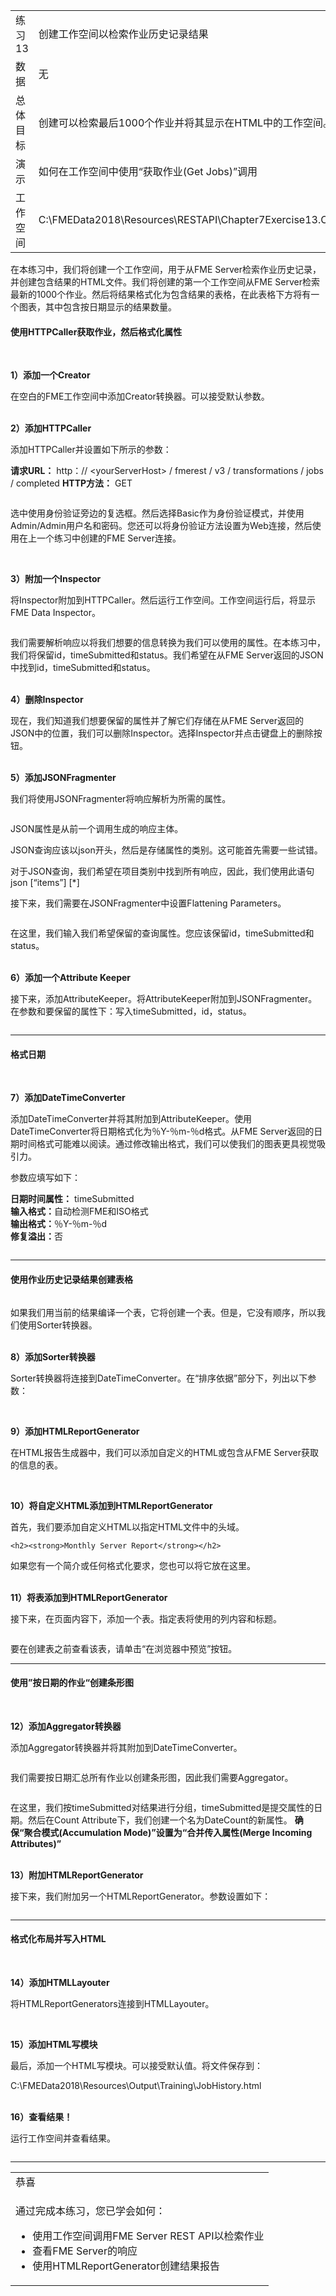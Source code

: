   <div id="readme" class="readme blob instapaper_body">
    <article class="markdown-body entry-content" itemprop="text"><table>
<tbody><tr>
<td width="25%">
<i></i><font style="vertical-align: inherit;"><font style="vertical-align: inherit;">
练习13 
</font></font></td>
<td><font style="vertical-align: inherit;"><font style="vertical-align: inherit;">
 创建工作空间以检索作业历史记录结果
</font></font></td>
</tr>
<tr>
<td><font style="vertical-align: inherit;"><font style="vertical-align: inherit;">数据</font></font></td>
<td><font style="vertical-align: inherit;"><font style="vertical-align: inherit;">无</font></font></td>
</tr>
<tr>
<td><font style="vertical-align: inherit;"><font style="vertical-align: inherit;">总体目标</font></font></td>
<td><font style="vertical-align: inherit;"><font style="vertical-align: inherit;"> 创建可以检索最后1000个作业并将其显示在HTML中的工作空间。 </font></font></td>
</tr>
<tr>
<td><font style="vertical-align: inherit;"><font style="vertical-align: inherit;">演示</font></font></td>
<td><font style="vertical-align: inherit;"><font style="vertical-align: inherit;"> 如何在工作空间中使用“获取作业(Get Jobs)”调用 </font></font></td>
</tr>
<tr>
<td><font style="vertical-align: inherit;"><font style="vertical-align: inherit;">工作空间</font></font></td>
<td><font style="vertical-align: inherit;"><font style="vertical-align: inherit;"> C:\FMEData2018\Resources\RESTAPI\Chapter7Exercise13.Complete
</font></font></td>
</tr>
</tbody></table>
<p><font style="vertical-align: inherit;"><font style="vertical-align: inherit;">在本练习中，我们将创建一个工作空间，用于从FME Server检索作业历史记录，并创建包含结果的HTML文件。</font><font style="vertical-align: inherit;">我们将创建的第一个工作空间从FME Server检索最新的1000个作业。</font><font style="vertical-align: inherit;">然后将结果格式化为包含结果的表格，在此表格下方将有一个图表，其中包含按日期显示的结果数量。</font></font></p>
<h4><a id="user-content-use-the-httpcaller-to-get-jobs-and-then-format-the-attributes" class="anchor" aria-hidden="true" href="./7.3.Exercise.md#use-the-httpcaller-to-get-jobs-and-then-format-the-attributes"></a><font style="vertical-align: inherit;"><font style="vertical-align: inherit;">使用HTTPCaller获取作业，然后格式化属性</font></font></h4>
<p><a target="_blank" rel="noopener noreferrer" href="./Images/image7.3.1.Step1.png"><img src="./Images/image7.3.1.Step1.png" alt="" style="max-width:100%;"></a></p>
<p><br><strong><font style="vertical-align: inherit;"><font style="vertical-align: inherit;">1）添加一个Creator</font></font></strong></p>
<p><font style="vertical-align: inherit;"><font style="vertical-align: inherit;">在空白的FME工作空间中添加Creator转换器。</font><font style="vertical-align: inherit;">可以接受默认参数。</font></font></p>
<p><br><strong><font style="vertical-align: inherit;"><font style="vertical-align: inherit;">2）添加HTTPCaller</font></font></strong></p>
<p><font style="vertical-align: inherit;"><font style="vertical-align: inherit;">添加HTTPCaller并设置如下所示的参数：</font></font></p>
<p><strong><font style="vertical-align: inherit;"><font style="vertical-align: inherit;">请求URL：</font></font></strong><font style="vertical-align: inherit;"><font style="vertical-align: inherit;"> http：// &lt;yourServerHost&gt; / fmerest / v3 / transformations / jobs / completed
 </font></font><strong><font style="vertical-align: inherit;"><font style="vertical-align: inherit;">HTTP方法：</font></font></strong><font style="vertical-align: inherit;"><font style="vertical-align: inherit;"> GET</font></font></p>
<p><a target="_blank" rel="noopener noreferrer" href="./Images/image7.3.2.HTTPParam.png"><img src="./Images/image7.3.2.HTTPParam.png" alt="" style="max-width:100%;"></a></p>
<p><font style="vertical-align: inherit;"><font style="vertical-align: inherit;">选中使用身份验证旁边的复选框。</font><font style="vertical-align: inherit;">然后选择Basic作为身份验证模式，并使用Admin/Admin用户名和密码。</font><font style="vertical-align: inherit;">您还可以将身份验证方法设置为Web连接，然后使用在上一个练习中创建的FME Server连接。</font></font></p>
<p><a target="_blank" rel="noopener noreferrer" href="./Images/image7.3.3.HTTPAuth.png"><img src="./Images/image7.3.3.HTTPAuth.png" alt="" style="max-width:100%;"></a></p>
<p><br><strong><font style="vertical-align: inherit;"><font style="vertical-align: inherit;">3）附加一个Inspector</font></font></strong></p>
<p><font style="vertical-align: inherit;"><font style="vertical-align: inherit;">将Inspector附加到HTTPCaller。</font><font style="vertical-align: inherit;">然后运行工作空间。</font><font style="vertical-align: inherit;">工作空间运行后，将显示FME Data Inspector。</font></font></p>
<p><a target="_blank" rel="noopener noreferrer" href="./Images/image7.3.4.HTTPResponse.png"><img src="./Images/image7.3.4.HTTPResponse.png" alt="" style="max-width:100%;"></a></p>
<p><font style="vertical-align: inherit;"><font style="vertical-align: inherit;">我们需要解析响应以将我们想要的信息转换为我们可以使用的属性。</font><font style="vertical-align: inherit;">在本练习中，我们将保留id，timeSubmitted和status。</font><font style="vertical-align: inherit;">我们希望在从FME Server返回的JSON中找到id，timeSubmitted和status。</font></font></p>
<p><br><strong><font style="vertical-align: inherit;"><font style="vertical-align: inherit;">4）删除Inspector</font></font></strong></p>
<p><font style="vertical-align: inherit;"><font style="vertical-align: inherit;">现在，我们知道我们想要保留的属性并了解它们存储在从FME Server返回的JSON中的位置，我们可以删除Inspector。</font><font style="vertical-align: inherit;">选择Inspector并点击键盘上的删除按钮。</font></font></p>
<p><br><strong><font style="vertical-align: inherit;"><font style="vertical-align: inherit;">5）添加JSONFragmenter</font></font></strong></p>
<p><font style="vertical-align: inherit;"><font style="vertical-align: inherit;">我们将使用JSONFragmenter将响应解析为所需的属性。</font></font></p>
<p><a target="_blank" rel="noopener noreferrer" href="./Images/image7.3.5.JSONFrag.png"><img src="./Images/image7.3.5.JSONFrag.png" alt="" style="max-width:100%;"></a></p>
<p><font style="vertical-align: inherit;"><font style="vertical-align: inherit;">JSON属性是从前一个调用生成的响应主体。</font></font></p>
<p><font style="vertical-align: inherit;"><font style="vertical-align: inherit;">JSON查询应该以json开头，然后是存储属性的类别。</font><font style="vertical-align: inherit;">这可能首先需要一些试错。</font></font></p>
<p><font style="vertical-align: inherit;"><font style="vertical-align: inherit;">对于JSON查询，我们希望在项目类别中找到所有响应，因此，我们使用此语句json [“items”] [*]</font></font></p>
<p><font style="vertical-align: inherit;"><font style="vertical-align: inherit;">接下来，我们需要在JSONFragmenter中设置Flattening Parameters。</font></font></p>
<p><a target="_blank" rel="noopener noreferrer" href="./Images/image7.3.6.FlatParam.png"><img src="./Images/image7.3.6.FlatParam.png" alt="" style="max-width:100%;"></a></p>
<p><font style="vertical-align: inherit;"><font style="vertical-align: inherit;">在这里，我们输入我们希望保留的查询属性。</font><font style="vertical-align: inherit;">您应该保留id，timeSubmitted和status。</font></font></p>
<p><br><strong><font style="vertical-align: inherit;"><font style="vertical-align: inherit;">6）添加一个Attribute Keeper</font></font></strong></p>
<p><font style="vertical-align: inherit;"><font style="vertical-align: inherit;">接下来，添加AttributeKeeper。</font><font style="vertical-align: inherit;">将AttributeKeeper附加到JSONFragmenter。</font><font style="vertical-align: inherit;">在参数和要保留的属性下：写入timeSubmitted，id，status。</font></font></p>
<p><a target="_blank" rel="noopener noreferrer" href="./Images/image7.3.7.AttKeep.png"><img src="./Images/image7.3.7.AttKeep.png" alt="" style="max-width:100%;"></a></p>
<hr>
<h4><a id="user-content-format-dates" class="anchor" aria-hidden="true" href="./7.3.Exercise.md#format-dates"></a><font style="vertical-align: inherit;"><font style="vertical-align: inherit;">格式日期</font></font></h4>
<p><a target="_blank" rel="noopener noreferrer" href="./Images/image7.3.8.Step2.png"><img src="./Images/image7.3.8.Step2.png" alt="" style="max-width:100%;"></a></p>
<p><br><strong><font style="vertical-align: inherit;"><font style="vertical-align: inherit;">7）添加DateTimeConverter</font></font></strong></p>
<p><font style="vertical-align: inherit;"><font style="vertical-align: inherit;">添加DateTimeConverter并将其附加到AttributeKeeper。</font><font style="vertical-align: inherit;">使用DateTimeConverter将日期格式化为％Y-％m-％d格式。</font><font style="vertical-align: inherit;">从FME Server返回的日期时间格式可能难以阅读。</font><font style="vertical-align: inherit;">通过修改输出格式，我们可以使我们的图表更具视觉吸引力。</font></font></p>
<p><font style="vertical-align: inherit;"><font style="vertical-align: inherit;">参数应填写如下：</font></font></p>
<p><strong><font style="vertical-align: inherit;"><font style="vertical-align: inherit;">日期时间属性：</font></font></strong><font style="vertical-align: inherit;"><font style="vertical-align: inherit;"> timeSubmitted
 </font></font><br>
<strong><font style="vertical-align: inherit;"><font style="vertical-align: inherit;">输入格式：</font></font></strong><font style="vertical-align: inherit;"><font style="vertical-align: inherit;">自动检测FME和ISO格式
 </font></font><br>
<strong><font style="vertical-align: inherit;"><font style="vertical-align: inherit;">输出格式：</font></font></strong><font style="vertical-align: inherit;"><font style="vertical-align: inherit;">％Y-％m-％d
 </font></font><br>
<strong><font style="vertical-align: inherit;"><font style="vertical-align: inherit;">修复溢出：</font></font></strong><font style="vertical-align: inherit;"><font style="vertical-align: inherit;">否</font></font></p>
<p><a target="_blank" rel="noopener noreferrer" href="./Images/image7.3.9.DateTime.png"><img src="./Images/image7.3.9.DateTime.png" alt="" style="max-width:100%;"></a></p>
<hr>
<h4><a id="user-content-create-a-table-with-the-job-history-results" class="anchor" aria-hidden="true" href="./7.3.Exercise.md#create-a-table-with-the-job-history-results"></a><font style="vertical-align: inherit;"><font style="vertical-align: inherit;">使用作业历史记录结果创建表格</font></font></h4>
<p><a target="_blank" rel="noopener noreferrer" href="./Images/image7.3.10.Step3.png"><img src="./Images/image7.3.10.Step3.png" alt="" style="max-width:100%;"></a></p>
<p><font style="vertical-align: inherit;"><font style="vertical-align: inherit;">如果我们用当前的结果编译一个表，它将创建一个表。</font><font style="vertical-align: inherit;">但是，它没有顺序，所以我们使用Sorter转换器。</font></font></p>
<p><br><strong><font style="vertical-align: inherit;"><font style="vertical-align: inherit;">8）添加Sorter转换器</font></font></strong></p>
<p><font style="vertical-align: inherit;"><font style="vertical-align: inherit;">Sorter转换器将连接到DateTimeConverter。</font><font style="vertical-align: inherit;">在“排序依据”部分下，列出以下参数：</font></font></p>
<p><a target="_blank" rel="noopener noreferrer" href="./Images/image7.3.11.Sorter.png"><img src="./Images/image7.3.11.Sorter.png" alt="" style="max-width:100%;"></a></p>
<p><br><strong><font style="vertical-align: inherit;"><font style="vertical-align: inherit;">9）添加HTMLReportGenerator</font></font></strong></p>
<p><font style="vertical-align: inherit;"><font style="vertical-align: inherit;">在HTML报告生成器中，我们可以添加自定义的HTML或包含从FME Server获取的信息的表。</font></font></p>
<p><a target="_blank" rel="noopener noreferrer" href="./Images/image7.3.12.HTMLReportGen.png"><img src="./Images/image7.3.12.HTMLReportGen.png" alt="" style="max-width:100%;"></a></p>
<p><br><strong><font style="vertical-align: inherit;"><font style="vertical-align: inherit;">10）将自定义HTML添加到HTMLReportGenerator</font></font></strong></p>
<p><font style="vertical-align: inherit;"><font style="vertical-align: inherit;">首先，我们要添加自定义HTML以指定HTML文件中的头域。</font></font></p>
<pre><code>&lt;h2&gt;&lt;strong&gt;Monthly Server Report&lt;/strong&gt;&lt;/h2&gt;
</code></pre>
<p><font style="vertical-align: inherit;"><font style="vertical-align: inherit;">如果您有一个简介或任何格式化要求，您也可以将它放在这里。</font></font></p>
<p><br><strong><font style="vertical-align: inherit;"><font style="vertical-align: inherit;">11）将表添加到HTMLReportGenerator</font></font></strong></p>
<p><font style="vertical-align: inherit;"><font style="vertical-align: inherit;">接下来，在页面内容下，添加一个表。</font><font style="vertical-align: inherit;">指定表将使用的列内容和标题。</font></font></p>
<p><a target="_blank" rel="noopener noreferrer" href="./Images/image7.3.13.HTMLTableParam.png"><img src="./Images/image7.3.13.HTMLTableParam.png" alt="" style="max-width:100%;"></a></p>
<p><font style="vertical-align: inherit;"><font style="vertical-align: inherit;">要在创建表之前查看该表，请单击“在浏览器中预览”按钮。</font></font></p>
<hr>
<h4><a id="user-content-create-a-bar-chart-with-jobs-by-date" class="anchor" aria-hidden="true" href="./7.3.Exercise.md#create-a-bar-chart-with-jobs-by-date"></a><font style="vertical-align: inherit;"><font style="vertical-align: inherit;">使用”按日期的作业“创建条形图</font></font></h4>
<p><a target="_blank" rel="noopener noreferrer" href="./Images/image7.3.14.Step4.png"><img src="./Images/image7.3.14.Step4.png" alt="" style="max-width:100%;"></a></p>
<p><br><strong><font style="vertical-align: inherit;"><font style="vertical-align: inherit;">12）添加Aggregator转换器</font></font></strong></p>
<p><font style="vertical-align: inherit;"><font style="vertical-align: inherit;">添加Aggregator转换器并将其附加到DateTimeConverter。</font></font></p>
<p><a target="_blank" rel="noopener noreferrer" href="./Images/image7.3.15.AggSetUP.png"><img src="./Images/image7.3.15.AggSetUP.png" alt="" style="max-width:100%;"></a></p>
<p><font style="vertical-align: inherit;"><font style="vertical-align: inherit;">我们需要按日期汇总所有作业以创建条形图，因此我们需要Aggregator。</font></font></p>
<p><a target="_blank" rel="noopener noreferrer" href="./Images/image7.3.16.Aggregator.png"><img src="./Images/image7.3.16.Aggregator.png" alt="" style="max-width:100%;"></a></p>
<p><font style="vertical-align: inherit;"><font style="vertical-align: inherit;">在这里，我们按timeSubmitted对结果进行分组，timeSubmitted是提交属性的日期。</font><font style="vertical-align: inherit;">然后在Count Attribute下，我们创建一个名为DateCount的新属性。
</font></font><strong><font style="vertical-align: inherit;"><font style="vertical-align: inherit;">确保“聚合模式(Accumulation Mode)”设置为“合并传入属性(Merge Incoming Attributes)”</font></font></strong></p>
<p><br><strong><font style="vertical-align: inherit;"><font style="vertical-align: inherit;">13）附加HTMLReportGenerator</font></font></strong></p>
<p><font style="vertical-align: inherit;"><font style="vertical-align: inherit;">接下来，我们附加另一个HTMLReportGenerator。</font><font style="vertical-align: inherit;">参数设置如下：</font></font></p>
<p><a target="_blank" rel="noopener noreferrer" href="./Images/image7.3.17.png"><img src="./Images/image7.3.17.png" alt="" style="max-width:100%;"></a></p>
<hr>
<h4><a id="user-content-format-the-layout-and-write-to-html" class="anchor" aria-hidden="true" href="./7.3.Exercise.md#format-the-layout-and-write-to-html"></a><font style="vertical-align: inherit;"><font style="vertical-align: inherit;">格式化布局并写入HTML</font></font></h4>
<p><a target="_blank" rel="noopener noreferrer" href="./Images/image7.3.18.Step5.png"><img src="./Images/image7.3.18.Step5.png" alt="" style="max-width:100%;"></a></p>
<p><br><strong><font style="vertical-align: inherit;"><font style="vertical-align: inherit;">14）添加HTMLLayouter</font></font></strong></p>
<p><font style="vertical-align: inherit;"><font style="vertical-align: inherit;">将HTMLReportGenerators连接到HTMLLayouter。</font></font></p>
<p><a target="_blank" rel="noopener noreferrer" href="./Images/image7.3.19.HTMLLayouter.png"><img src="./Images/image7.3.19.HTMLLayouter.png" alt="" style="max-width:100%;"></a></p>
<p><br><strong><font style="vertical-align: inherit;"><font style="vertical-align: inherit;">15）添加HTML写模块</font></font></strong></p>
<p><font style="vertical-align: inherit;"><font style="vertical-align: inherit;">最后，添加一个HTML写模块。</font><font style="vertical-align: inherit;">可以接受默认值。</font><font style="vertical-align: inherit;">将文件保存到：</font></font></p>
<p><font style="vertical-align: inherit;"><font style="vertical-align: inherit;">C:\FMEData2018\Resources\Output\Training\JobHistory.html
</font></font></p>
<p><br><strong><font style="vertical-align: inherit;"><font style="vertical-align: inherit;">16）查看结果！</font></font></strong></p>
<p><font style="vertical-align: inherit;"><font style="vertical-align: inherit;">运行工作空间并查看结果。</font></font></p>
<p><a target="_blank" rel="noopener noreferrer" href="./Images/image7.3.20.Results.png"><img src="./Images/image7.3.20.Results.png" alt="" style="max-width:100%;"></a></p>
<hr>

<table>
<tbody><tr>
<td>
<i></i><font style="vertical-align: inherit;"><font style="vertical-align: inherit;">
恭喜
</font></font></td>
</tr>
<tr>
<td><font style="vertical-align: inherit;"><font style="vertical-align: inherit;">

通过完成本练习，您已学会如何：
</font></font><br>
<ul><li><font style="vertical-align: inherit;"><font style="vertical-align: inherit;">使用工作空间调用FME Server REST API以检索作业</font></font></li>
<li><font style="vertical-align: inherit;"><font style="vertical-align: inherit;">查看FME Server的响应 </font></font></li>
<li><font style="vertical-align: inherit;"><font style="vertical-align: inherit;">使用HTMLReportGenerator创建结果报告 </font></font></li>

</ul></td>
</tr>
</tbody></table>
</article>
  </div>
